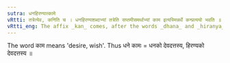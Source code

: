 ```yaml
---
sutra: धनहिरण्यात्कामे
vRtti: तत्रेत्येव, कनिति च । धनहिरण्यशब्दाभ्यां तत्रेति सप्तमीसमर्थाभ्यां काम इत्यस्मिन्नर्थे कन्प्रत्ययो भवति ॥
vRtti_eng: The affix _kan_ comes, after the words _dhana_ and _hiranya_, being in 7th case in construction, in the sense of 'a desire thereafter'.
---
```

The word काम means 'desire, wish'. Thus धने कामः = धनको देवदत्तस्य, हिरण्यको देवदत्तस्य ॥
